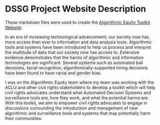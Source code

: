 # DSSG Project Website Description

These markdown files were used to create the [Algorithmic Equity Toolkit Website](https://uwescience.github.io/AEKit-website/).

In an era of increasing technological advancement, our society now has more access than ever to information and data analysis tools. Algorithmic tools and systems have been introduced to help us process and interpret the multitude of data that our society now has access to. Extensive evidence demonstrates that the harms of algorithmic and information technologies are significant. Several systems such as automated bail decisions, facial recognition, algorithmically-supported hiring decisions have been found to have racial and gender bias.

I was on the Algorithmic Equity team where my team was working with the ACLU and other civil rights stakeholders to develop a toolkit which will help civil rights advocates understand what Automated Decision Systems and surveillance tools are, how they work, and what the potential harms are. With this toolkit, we aim to empower civil rights advocates to engage in discussions surrounding the introduction and management of new algorithmic and surveillance tools and systems that may potentially harm their communities.
